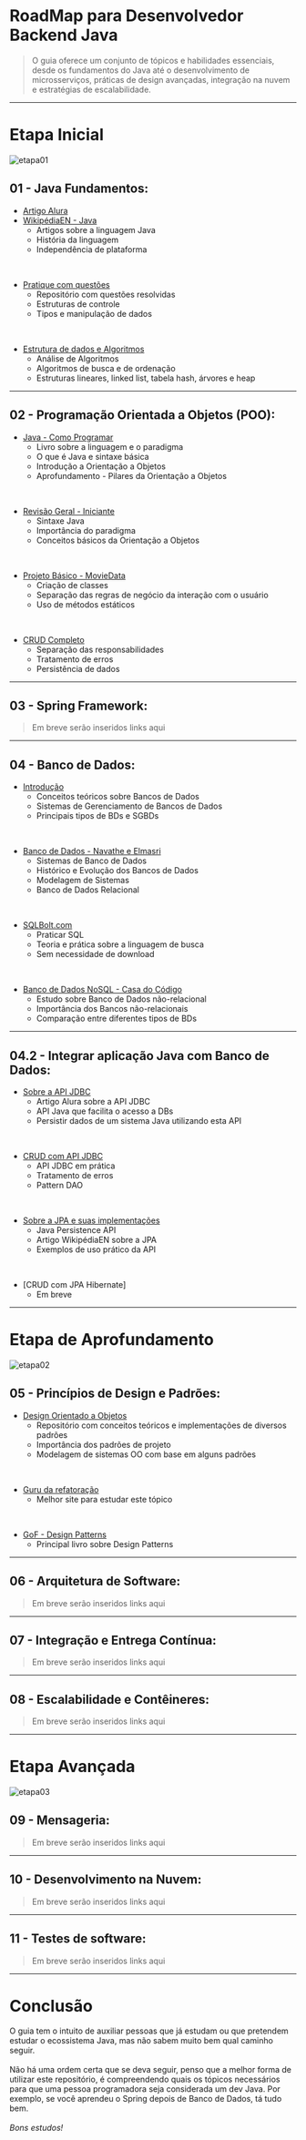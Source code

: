 # RoadMap para Desenvolvedor Backend Java

> O guia oferece um conjunto de tópicos e habilidades essenciais, desde os fundamentos do Java até o desenvolvimento de microsserviços, práticas de design avançadas, integração na nuvem e estratégias de escalabilidade.


---
# Etapa Inicial

![etapa01](/imagens/etapa01.png)


## 01 - Java Fundamentos:
- [Artigo Alura](https://www.alura.com.br/artigos/java)<br>
- [WikipédiaEN - Java](https://en.wikipedia.org/wiki/Java_(programming_language))
    - Artigos sobre a linguagem Java 
    - História da linguagem
    - Independência de plataforma
<br>

- [Pratique com questões](https://github.com/joao-pedro-angelo/Java-Solved-Problems)
    - Repositório com questões resolvidas
    - Estruturas de controle
    - Tipos e manipulação de dados
<br>

- [Estrutura de dados e Algoritmos](https://joaoarthurbm.github.io/eda/conteudo/)
    - Análise de Algoritmos
    - Algoritmos de busca e de ordenação
    - Estruturas lineares, linked list, tabela hash, árvores e heap
  

---
## 02 - Programação Orientada a Objetos (POO):
- [Java - Como Programar](https://www.amazon.com.br/Java%C2%AE-como-programar-Paul-Deitel/dp/8543004799)
    - Livro sobre a linguagem e o paradigma
    - O que é Java e sintaxe básica
    - Introdução a Orientação a Objetos
    - Aprofundamento - Pilares da Orientação a Objetos
<br>

- [Revisão Geral - Iniciante](/revisaoConceitosIniciais.md)
    - Sintaxe Java
    - Importância do paradigma
    - Conceitos básicos da Orientação a Objetos
<br>

- [Projeto Básico - MovieData](https://github.com/joao-pedro-angelo/MovieData)
    - Criação de classes
    - Separação das regras de negócio da interação com o usuário
    - Uso de métodos estáticos
<br>

- [CRUD Completo](https://github.com/joao-pedro-angelo/ClassicBank)
    - Separação das responsabilidades
    - Tratamento de erros
    - Persistência de dados


---
## 03 - Spring Framework:
> Em breve serão inseridos links aqui
  

---
## 04 - Banco de Dados:
- [Introdução](https://www.alura.com.br/artigos/banco-de-dados)
    - Conceitos teóricos sobre Bancos de Dados
    - Sistemas de Gerenciamento de Bancos de Dados
    - Principais tipos de BDs e SGBDs
<br>

- [Banco de Dados - Navathe e Elmasri](https://www.amazon.com.br/Sistemas-banco-dados-Ramez-Elmasri/dp/8579360854)
    - Sistemas de Banco de Dados
    - Histórico e Evolução dos Bancos de Dados
    - Modelagem de Sistemas
    - Banco de Dados Relacional
<br>

- [SQLBolt.com](https://sqlbolt.com/)
    - Praticar SQL
    - Teoria e prática sobre a linguagem de busca
    - Sem necessidade de download
<br>

- [Banco de Dados NoSQL - Casa do Código](https://www.casadocodigo.com.br/products/livro-nosql)
    - Estudo sobre Banco de Dados não-relacional
    - Importância dos Bancos não-relacionais
    - Comparação entre diferentes tipos de BDs


---
## 04.2 - Integrar aplicação Java com Banco de Dados:
- [Sobre a API JDBC](https://www.alura.com.br/artigos/conhecendo-o-jdbc)
    - Artigo Alura sobre a API JDBC
    - API Java que facilita o acesso a DBs
    - Persistir dados de um sistema Java utilizando esta API
<br>

- [CRUD com API JDBC](https://github.com/joao-pedro-angelo/ClassicBank)
    - API JDBC em prática
    - Tratamento de erros
    - Pattern DAO
<br>

- [Sobre a JPA e suas implementações](https://en.wikipedia.org/wiki/Jakarta_Persistence)
    - Java Persistence API
    - Artigo WikipédiaEN sobre a JPA
    - Exemplos de uso prático da API
<br>

- [CRUD com JPA Hibernate]
    - Em breve


---
# Etapa de Aprofundamento

![etapa02](/imagens/etapa02.png)


## 05 - Princípios de Design e Padrões:
- [Design Orientado a Objetos](https://github.com/joao-pedro-angelo/Design-Patterns)
    - Repositório com conceitos teóricos e implementações de diversos padrões
    - Importância dos padrões de projeto
    - Modelagem de sistemas OO com base em alguns padrões
<br>

- [Guru da refatoração](https://refactoring.guru/design-patterns)
    - Melhor site para estudar este tópico
<br>

- [GoF - Design Patterns](https://www.amazon.com.br/Padr%C3%B5es-Projetos-Solu%C3%A7%C3%B5es-Reutiliz%C3%A1veis-Orientados/dp/8573076100)
    - Principal livro sobre Design Patterns


---
## 06 - Arquitetura de Software:
> Em breve serão inseridos links aqui


---
## 07 - Integração e Entrega Contínua:
> Em breve serão inseridos links aqui


---
## 08 - Escalabilidade e Contêineres:
> Em breve serão inseridos links aqui


---
# Etapa Avançada

![etapa03](/imagens/etapa03.png)


## 09 - Mensageria:
> Em breve serão inseridos links aqui


---
## 10 - Desenvolvimento na Nuvem:
> Em breve serão inseridos links aqui


---
## 11 - Testes de software:
> Em breve serão inseridos links aqui


---
# Conclusão

O guia tem o intuito de auxiliar pessoas que já estudam ou que pretendem estudar o ecossistema Java, mas não sabem muito bem qual caminho seguir.
<br><br>
Não há uma ordem certa que se deva seguir, penso que a melhor forma de utilizar este repositório, é compreendendo quais os tópicos necessários para
que uma pessoa programadora seja considerada um dev Java. Por exemplo, se você aprendeu o Spring depois de Banco de Dados, tá tudo bem.
<br><br>
*Bons estudos!*
